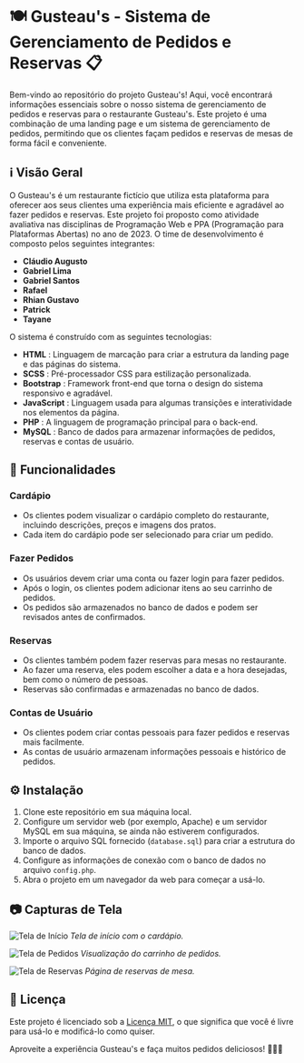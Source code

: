 # 🍽️ Gusteau's - Sistema de Gerenciamento de Pedidos e Reservas 📋

Bem-vindo ao repositório do projeto Gusteau's! Aqui, você encontrará informações essenciais sobre o nosso sistema de gerenciamento de pedidos e reservas para o restaurante Gusteau's. Este projeto é uma combinação de uma landing page e um sistema de gerenciamento de pedidos, permitindo que os clientes façam pedidos e reservas de mesas de forma fácil e conveniente.

## ℹ️ Visão Geral

O Gusteau's é um restaurante fictício que utiliza esta plataforma para oferecer aos seus clientes uma experiência mais eficiente e agradável ao fazer pedidos e reservas. Este projeto foi proposto como atividade avaliativa nas disciplinas de Programação Web e PPA (Programação para Plataformas Abertas) no ano de 2023. O time de desenvolvimento é composto pelos seguintes integrantes:

* **Cláudio Augusto**
* **Gabriel Lima**
* **Gabriel Santos**
* **Rafael**
* **Rhian Gustavo**
* **Patrick**
* **Tayane**

O sistema é construído com as seguintes tecnologias:

* **HTML** : Linguagem de marcação para criar a estrutura da landing page e das páginas do sistema.
* **SCSS** : Pré-processador CSS para estilização personalizada.
* **Bootstrap** : Framework front-end que torna o design do sistema responsivo e agradável.
* **JavaScript** : Linguagem usada para algumas transições e interatividade nos elementos da página.
* **PHP** : A linguagem de programação principal para o back-end.
* **MySQL** : Banco de dados para armazenar informações de pedidos, reservas e contas de usuário.

## 🍔 Funcionalidades

### Cardápio

* Os clientes podem visualizar o cardápio completo do restaurante, incluindo descrições, preços e imagens dos pratos.
* Cada item do cardápio pode ser selecionado para criar um pedido.

### Fazer Pedidos

* Os usuários devem criar uma conta ou fazer login para fazer pedidos.
* Após o login, os clientes podem adicionar itens ao seu carrinho de pedidos.
* Os pedidos são armazenados no banco de dados e podem ser revisados antes de confirmados.

### Reservas

* Os clientes também podem fazer reservas para mesas no restaurante.
* Ao fazer uma reserva, eles podem escolher a data e a hora desejadas, bem como o número de pessoas.
* Reservas são confirmadas e armazenadas no banco de dados.

### Contas de Usuário

* Os clientes podem criar contas pessoais para fazer pedidos e reservas mais facilmente.
* As contas de usuário armazenam informações pessoais e histórico de pedidos.

## ⚙️ Instalação

1. Clone este repositório em sua máquina local.
2. Configure um servidor web (por exemplo, Apache) e um servidor MySQL em sua máquina, se ainda não estiverem configurados.
3. Importe o arquivo SQL fornecido (`database.sql`) para criar a estrutura do banco de dados.
4. Configure as informações de conexão com o banco de dados no arquivo `config.php`.
5. Abra o projeto em um navegador da web para começar a usá-lo.

## 📷 Capturas de Tela

![Tela de Início](https://chat.openai.com/c/screenshots/home.png)
*Tela de início com o cardápio.*

![Tela de Pedidos](https://chat.openai.com/c/screenshots/orders.png)
*Visualização do carrinho de pedidos.*

![Tela de Reservas](https://chat.openai.com/c/screenshots/reservations.png)
*Página de reservas de mesa.*

## 📝 Licença

Este projeto é licenciado sob a [Licença MIT](https://chat.openai.com/c/LICENSE), o que significa que você é livre para usá-lo e modificá-lo como quiser.

Aproveite a experiência Gusteau's e faça muitos pedidos deliciosos! 🍕🍝🍰
